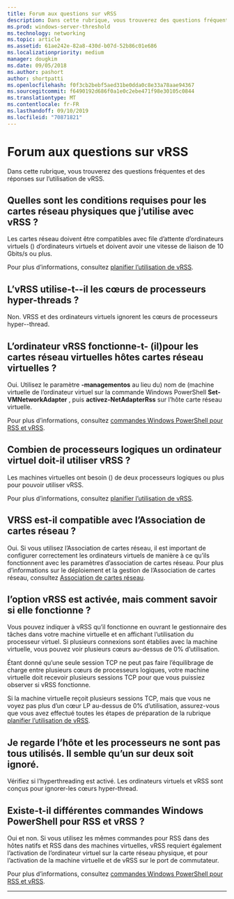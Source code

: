 ```yaml
---
title: Forum aux questions sur vRSS
description: Dans cette rubrique, vous trouverez des questions fréquentes et des réponses sur l’utilisation de vRSS.
ms.prod: windows-server-threshold
ms.technology: networking
ms.topic: article
ms.assetid: 61ae242e-82a8-430d-b07d-52b86c01e686
ms.localizationpriority: medium
manager: dougkim
ms.date: 09/05/2018
ms.author: pashort
author: shortpatti
ms.openlocfilehash: f0f3cb2bebf5aed31be0dda0c8e33a78aae94367
ms.sourcegitcommit: f6490192d686f0a1e0c2ebe471f98e30105c0844
ms.translationtype: MT
ms.contentlocale: fr-FR
ms.lasthandoff: 09/10/2019
ms.locfileid: "70871821"
---
```

# <a name="vrss-frequently-asked-questions"></a>Forum aux questions sur vRSS

Dans cette rubrique, vous trouverez des questions fréquentes et des réponses sur l’utilisation de vRSS.

## <a name="what-are-the-requirements-for-the-physical-network-adapters-that-i-use-with-vrss"></a>Quelles sont les conditions requises pour les cartes réseau physiques que j’utilise avec vRSS ?

Les cartes réseau doivent être compatibles avec file d’attente d’ordinateurs virtuels \(\) d’ordinateurs virtuels et doivent avoir une vitesse de liaison de 10 Gbits/s ou plus.

Pour plus d’informations, consultez [planifier l’utilisation de vRSS](vrss-plan.md).

## <a name="does-vrss-work-with-hyper-threaded-processor-cores"></a>L’vRSS utilise-t\--il les cœurs de processeurs hyper-threads ?

Non. VRSS et des ordinateurs virtuels ignorent les cœurs de processeurs hyper\--thread.

## <a name="does-vrss-work-for-host-virtual-nics-vnics"></a>L’ordinateur vRSS fonctionne-t- \(il\)pour les cartes réseau virtuelles hôtes cartes réseau virtuelles ?

Oui. Utilisez le paramètre **-managementos** au lieu du\) nom de \(machine virtuelle de l’ordinateur virtuel sur la commande Windows PowerShell **Set-VMNetworkAdapter** , puis **activez-NetAdapterRss** sur l’hôte carte réseau virtuelle.

Pour plus d’informations, consultez [commandes Windows PowerShell pour RSS et vRSS](vrss-wps.md).

## <a name="how-many-logical-processors-does-a-vm-need-to-use-vrss"></a>Combien de processeurs logiques un ordinateur virtuel doit-il utiliser vRSS ?

Les machines virtuelles ont besoin \(\) de deux processeurs logiques ou plus pour pouvoir utiliser vRSS.

Pour plus d’informations, consultez [planifier l’utilisation de vRSS](vrss-plan.md).

## <a name="is-vrss-compatible-with-nic-teaming"></a>VRSS est-il compatible avec l’Association de cartes réseau ?

Oui. Si vous utilisez l’Association de cartes réseau, il est important de configurer correctement les ordinateurs virtuels de manière à ce qu’ils fonctionnent avec les paramètres d’association de cartes réseau. Pour plus d’informations sur le déploiement et la gestion de l’Association de cartes réseau, consultez [Association de cartes réseau](https://docs.microsoft.com/windows-server/networking/technologies/nic-teaming/nic-teaming).

## <a name="vrss-is-enabled-but-how-do-i-know-if-it-is-working"></a>l’option vRSS est activée, mais comment savoir si elle fonctionne ? 

Vous pouvez indiquer à vRSS qu’il fonctionne en ouvrant le gestionnaire des tâches dans votre machine virtuelle et en affichant l’utilisation du processeur virtuel. Si plusieurs connexions sont établies avec la machine virtuelle, vous pouvez voir plusieurs cœurs au-dessus de 0% d’utilisation.

Étant donné qu’une seule session TCP ne peut pas faire l’équilibrage de charge entre plusieurs cœurs de processeurs logiques, votre machine virtuelle doit recevoir plusieurs sessions TCP pour que vous puissiez observer si vRSS fonctionne.

Si la machine virtuelle reçoit plusieurs sessions TCP, mais que vous ne voyez pas plus d’un cœur LP au-dessus de 0% d’utilisation, assurez-vous que vous avez effectué toutes les étapes de préparation de la rubrique [planifier l’utilisation de vRSS](vrss-plan.md).

## <a name="im-looking-at-the-host-and-not-all-of-the-processors-are-being-used-it-looks-like-every-other-one-is-being-skipped"></a>Je regarde l’hôte et les processeurs ne sont pas tous utilisés. Il semble qu’un sur deux soit ignoré.
  
Vérifiez si l’hyperthreading est activé. Les ordinateurs virtuels et vRSS sont conçus pour ignorer\-les cœurs hyper-thread.

## <a name="are-there-different-windows-powershell-commands-for-rss-and-vrss"></a>Existe-t-il différentes commandes Windows PowerShell pour RSS et vRSS ?

Oui et non. Si vous utilisez les mêmes commandes pour RSS dans des hôtes natifs et RSS dans des machines virtuelles, vRSS requiert également l’activation de l’ordinateur virtuel sur la carte réseau physique, et pour l’activation de la machine virtuelle et de vRSS sur le port de commutateur.

Pour plus d’informations, consultez [commandes Windows PowerShell pour RSS et vRSS](vrss-wps.md).

---
